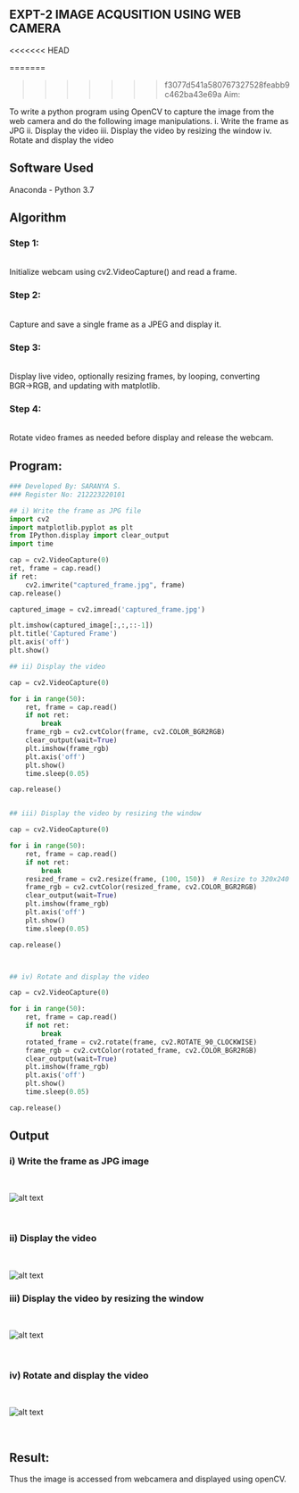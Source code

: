 ## EXPT-2 IMAGE ACQUSITION USING WEB CAMERA
<<<<<<< HEAD

=======
>>>>>>> f3077d541a580767327528feabb9c462ba43e69a
Aim:
 
To write a python program using OpenCV to capture the image from the web camera and do the following image manipulations.
i. Write the frame as JPG 
ii. Display the video 
iii.  Display the video by resizing the window
iv. Rotate and display the video

## Software Used
Anaconda - Python 3.7
## Algorithm
### Step 1:
<br>
Initialize webcam using cv2.VideoCapture() and read a frame.

### Step 2:
<br>
Capture and save a single frame as a JPEG and display it.

### Step 3:
<br>
Display live video, optionally resizing frames, by looping, converting BGR→RGB, and updating with matplotlib.

### Step 4:
<br>
Rotate video frames as needed before display and release the webcam.

## Program:
``` Python
### Developed By: SARANYA S.
### Register No: 212223220101

## i) Write the frame as JPG file
import cv2
import matplotlib.pyplot as plt
from IPython.display import clear_output
import time

cap = cv2.VideoCapture(0)
ret, frame = cap.read()
if ret:
    cv2.imwrite("captured_frame.jpg", frame)
cap.release()

captured_image = cv2.imread('captured_frame.jpg')

plt.imshow(captured_image[:,:,::-1])
plt.title('Captured Frame')
plt.axis('off')
plt.show()

## ii) Display the video

cap = cv2.VideoCapture(0)

for i in range(50):
    ret, frame = cap.read()
    if not ret:
        break
    frame_rgb = cv2.cvtColor(frame, cv2.COLOR_BGR2RGB)
    clear_output(wait=True)
    plt.imshow(frame_rgb)
    plt.axis('off')
    plt.show()
    time.sleep(0.05)

cap.release()


## iii) Display the video by resizing the window

cap = cv2.VideoCapture(0)

for i in range(50):
    ret, frame = cap.read()
    if not ret:
        break
    resized_frame = cv2.resize(frame, (100, 150))  # Resize to 320x240
    frame_rgb = cv2.cvtColor(resized_frame, cv2.COLOR_BGR2RGB)
    clear_output(wait=True)
    plt.imshow(frame_rgb)
    plt.axis('off')
    plt.show()
    time.sleep(0.05)

cap.release()



## iv) Rotate and display the video

cap = cv2.VideoCapture(0)

for i in range(50):
    ret, frame = cap.read()
    if not ret:
        break
    rotated_frame = cv2.rotate(frame, cv2.ROTATE_90_CLOCKWISE)
    frame_rgb = cv2.cvtColor(rotated_frame, cv2.COLOR_BGR2RGB)
    clear_output(wait=True)
    plt.imshow(frame_rgb)
    plt.axis('off')
    plt.show()
    time.sleep(0.05)

cap.release()

```
## Output

### i) Write the frame as JPG image
</br>

![alt text](image.png)

</br>


### ii) Display the video
</br>


![alt text](image-1.png)
</br>


### iii) Display the video by resizing the window
</br>

![alt text](image-2.png)

</br>

### iv) Rotate and display the video
</br>

![alt text](image-3.png)

</br>

## Result:
Thus the image is accessed from webcamera and displayed using openCV.
